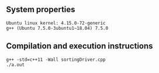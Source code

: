 ## System properties

    Ubuntu linux kernel: 4.15.0-72-generic
    g++ (Ubuntu 7.5.0-3ubuntu1~18.04) 7.5.0

## Compilation and execution instructions

    g++ -std=c++11 -Wall sortingDriver.cpp 
    ./a.out

